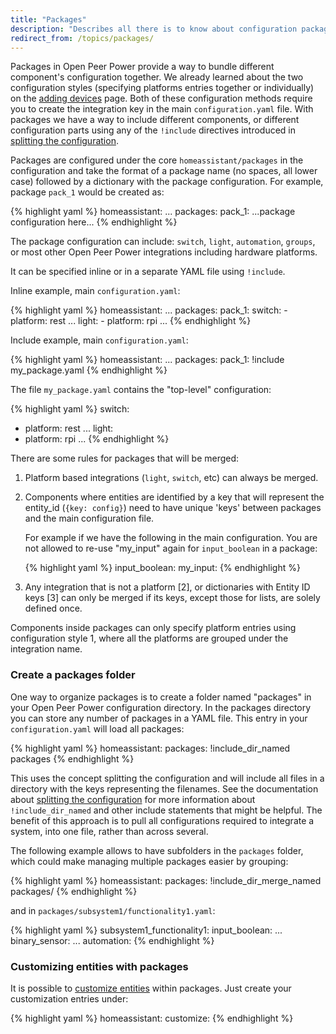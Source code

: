 ```yaml
---
title: "Packages"
description: "Describes all there is to know about configuration packages in Open Peer Power."
redirect_from: /topics/packages/
---
```


Packages in Open Peer Power provide a way to bundle different component's configuration together. We already learned about the two configuration styles (specifying platforms entries together or individually) on the [adding devices](/docs/configuration/devices/) page. Both of these configuration methods require you to create the integration key in the main `configuration.yaml` file. With packages we have a way to include different components, or different configuration parts using any of the `!include` directives introduced in [splitting the configuration](/docs/configuration/splitting_configuration).

Packages are configured under the core `homeassistant/packages` in the configuration and take the format of a package name (no spaces, all lower case) followed by a dictionary with the package configuration. For example, package `pack_1` would be created as:

{% highlight yaml %}
homeassistant:
  ...
  packages: 
    pack_1:
      ...package configuration here...
{% endhighlight %}

The package configuration can include: `switch`, `light`, `automation`, `groups`, or most other Open Peer Power integrations including hardware platforms.

It can be specified inline or in a separate YAML file using `!include`.

Inline example, main `configuration.yaml`:

{% highlight yaml %}
homeassistant:
  ...
  packages: 
    pack_1:
      switch:
        - platform: rest
          ...
      light:
        - platform: rpi
          ...
{% endhighlight %}

Include example, main `configuration.yaml`:

{% highlight yaml %}
homeassistant:
  ...
  packages: 
    pack_1: !include my_package.yaml
{% endhighlight %}

The file `my_package.yaml` contains the "top-level" configuration:

{% highlight yaml %}
switch:
  - platform: rest
    ...
light:
  - platform: rpi
    ...
{% endhighlight %}

There are some rules for packages that will be merged:

1. Platform based integrations (`light`, `switch`, etc) can always be merged.
2. Components where entities are identified by a key that will represent the entity_id (`{key: config}`) need to have unique 'keys' between packages and the main configuration file. 

    For example if we have the following in the main configuration. You are not allowed to re-use "my_input" again for `input_boolean` in a package:
    
    {% highlight yaml %}
    input_boolean:
      my_input:
    {% endhighlight %}
3. Any integration that is not a platform [2], or dictionaries with Entity ID keys [3] can only be merged if its keys, except those for lists, are solely defined once.

<div class='note tip'>
Components inside packages can only specify platform entries using configuration style 1, where all the platforms are grouped under the integration name.
</div>

### Create a packages folder

One way to organize packages is to create a folder named "packages" in your Open Peer Power configuration directory. In the packages directory you can store any number of packages in a YAML file. This entry in your `configuration.yaml` will load all packages:

{% highlight yaml %}
homeassistant:
  packages: !include_dir_named packages
{% endhighlight %}

This uses the concept splitting the configuration and will include all files in a directory with the keys representing the filenames.
See the documentation about [splitting the configuration](/docs/configuration/splitting_configuration/) for more information about `!include_dir_named` and other include statements that might be helpful. The benefit of this approach is to pull all configurations required to integrate a system, into one file, rather than across several.

The following example allows to have subfolders in the `packages` folder, which could make managing multiple packages easier by grouping:

{% highlight yaml %}
homeassistant:
  packages: !include_dir_merge_named packages/
{% endhighlight %}

and in `packages/subsystem1/functionality1.yaml`:

{% highlight yaml %}
subsystem1_functionality1:
  input_boolean:
  ...
  binary_sensor:
  ...
  automation:
{% endhighlight %}

### Customizing entities with packages

It is possible to [customize entities](/docs/configuration/customizing-devices/) within packages. Just create your customization entries under:

{% highlight yaml %}
homeassistant:
  customize:
{% endhighlight %}
